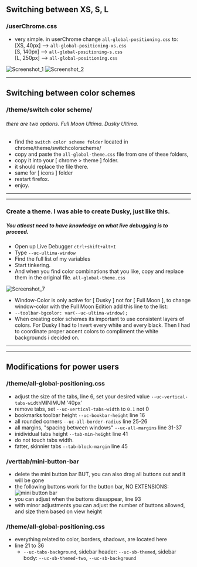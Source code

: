 ## Switching between XS, S, L
### /userChrome.css
- very simple. in userChrome change `all-global-positioning.css` to: <br>
[XS, 40px] --> `all-global-positioning-xs.css` <br>
[S, 140px] --> `all-global-positioning-s.css` <br>
[L, 250px] --> `all-global-positioning.css` <br>

![Screenshot_1](https://github.com/soulhotel/FF-CSS-ULTIMA/assets/155501797/bc163429-8cc5-4bf2-9f05-c24913840756)
![Screenshot_2](https://github.com/soulhotel/FF-CSS-ULTIMA/assets/155501797/cda8598e-7725-475d-9966-bdfc277c7797)

---

## Switching between color schemes

### /theme/switch color scheme/
###### there are two options. Full Moon Ultima. Dusky Ultima.
- find the `switch color scheme folder` located in chrome/theme/switchcolorscheme/
- copy and paste the `all-global-theme.css` file from one of these folders,
- copy it into your [ chrome > theme ] folder.
- it should replace the file there.
- same for [ icons ] folder
- restart firefox.
- enjoy.

---
---

### Create a theme. I was able to create Dusky, just like this.
##### You atleast need to have knowledge on what live debugging is to proceed.
- Open up Live Debugger `ctrl+shift+alt+I`
- Type `--uc-ultima-window`
- Find the full list of my variables
- Start tinkering.
- And when you find color combinations that you like, copy and replace them in the original file. `all-global-theme.css`

![Screenshot_7](https://github.com/soulhotel/FF-CSS-ULTIMA/assets/155501797/88e4ac9e-68e0-48de-a9bc-517c14f1a23f)

- Window-Color is only active for [ Dusky ] not for [ Full Moon ], to change window-color with the Full Moon Edition add this line to the list:
- `--toolbar-bgcolor: var(--uc-ultima-window);`
- When creating color schemes its important to use consistent layers of colors. For Dusky I had to Invert every white and every black. Then I had to coordinate proper accent colors to compliment the white backgrounds i decided on.

---
---

## Modifications for power users


### /theme/all-global-positioning.css

- adjust the size of the tabs, line 6, set your desired value `--uc-vertical-tabs-width`MINIMUM '40px'
- remove tabs, set `--uc-vertical-tabs-width` to `0.1` not 0
- bookmarks toolbar height `--uc-bookbar-height` line 16
- all rounded corners `--uc-all-border-radius` line 25-26
- all margins, "spacing between windows" `--uc-all-margins` line 31-37
- inidividual tabs height `--tab-min-height` line 41
- do not touch tabs width.
- fatter, skinnier tabs `--tab-block-margin` line 45

### /verttab/mini-button-bar

- delete the mini button bar BUT, you can also drag all buttons out and it will be gone
- the following buttons work for the button bar, NO EXTENSIONS:
![mini button bar](https://github.com/soulhotel/FF-CSS-ULTIMA/assets/155501797/c0322340-9c81-47f3-bdda-44bd520cb14a)
- you can adjust when the buttons dissappear, line 93
- with minor adjustments you can adjust the number of buttons allowed, and size them based on view height

### /theme/all-global-positioning.css

- everything related to color, borders, shadows, are located here
- line 21 to 36
  - `--uc-tabs-background`, sidebar header: `--uc-sb-themed`, sidebar body: `--uc-sb-themed-two`, `--uc-sb-background`

